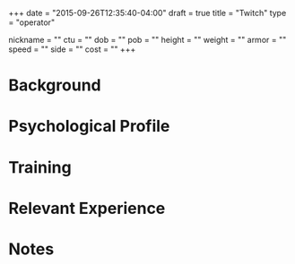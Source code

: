 +++
date = "2015-09-26T12:35:40-04:00"
draft = true
title = "Twitch"
type = "operator"

nickname = ""
ctu = ""
dob = ""
pob = ""
height = ""
weight = ""
armor = ""
speed = ""
side = ""
cost = ""
+++

# Background

# Psychological Profile

# Training

# Relevant Experience

# Notes
